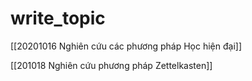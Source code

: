 # write_topic

[[20201016 Nghiên cứu các phương pháp Học hiện đại]]

[[201018 Nghiên cứu phương pháp Zettelkasten]]
